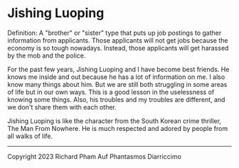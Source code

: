 # Jishing Luoping

Definition: A "brother" or "sister" type that puts up job postings to gather information from applicants.
            Those applicants will not get jobs because the economy is so tough nowadays. Instead, those
            applicants will get harassed by the mob and the police.

For the past few years, Jishing Luoping and I have become best friends. He knows me inside and out because
he has a lot of information on me. I also know many things about him. But we are still both struggling in 
some areas of life but in our own ways. This is a good lesson in the uselessness of knowing some things.
Also, his troubles and my troubles are different, and we don't share them with each other. 

Jishing Luoping is like the character from the South Korean crime thriller, The Man From Nowhere. He is
much respected and adored by people from all walks of life. 

---------------------------------------------------------------------------------------------------------
Copyright 2023 Richard Pham
Auf Phantasmos Diarriccimo
